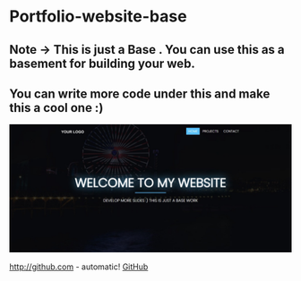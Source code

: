 # Portfolio-website-base

## Note -> This is just a Base . You can use this as a basement for building your web.
## You can write more code under this and make this a cool one :)
![Web_Sample](sample_img.jpeg)


http://github.com - automatic!
[GitHub](http://github.com)
